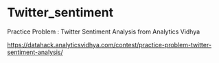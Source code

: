 # Twitter_sentiment


Practice Problem : Twitter Sentiment Analysis from Analytics Vidhya

https://datahack.analyticsvidhya.com/contest/practice-problem-twitter-sentiment-analysis/
